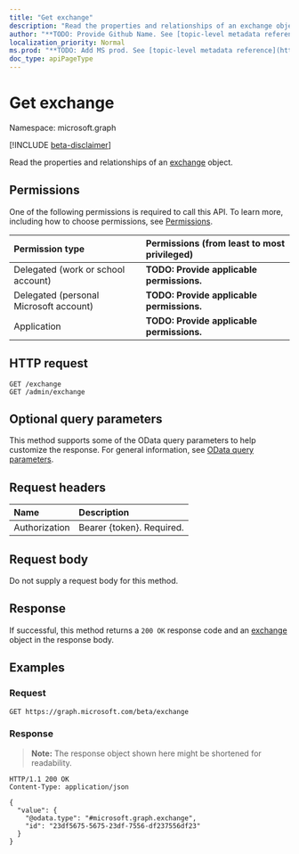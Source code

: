 ```yaml
---
title: "Get exchange"
description: "Read the properties and relationships of an exchange object."
author: "**TODO: Provide Github Name. See [topic-level metadata reference](https://msgo.azurewebsites.net/add/document/guidelines/metadata.html#topic-level-metadata)**"
localization_priority: Normal
ms.prod: "**TODO: Add MS prod. See [topic-level metadata reference](https://msgo.azurewebsites.net/add/document/guidelines/metadata.html#topic-level-metadata)**"
doc_type: apiPageType
---
```


# Get exchange
Namespace: microsoft.graph

[!INCLUDE [beta-disclaimer](../../includes/beta-disclaimer.md)]

Read the properties and relationships of an [exchange](../resources/exchange.md) object.

## Permissions
One of the following permissions is required to call this API. To learn more, including how to choose permissions, see [Permissions](/graph/permissions-reference).

|Permission type|Permissions (from least to most privileged)|
|:---|:---|
|Delegated (work or school account)|**TODO: Provide applicable permissions.**|
|Delegated (personal Microsoft account)|**TODO: Provide applicable permissions.**|
|Application|**TODO: Provide applicable permissions.**|

## HTTP request

<!-- {
  "blockType": "ignored"
}
-->
``` http
GET /exchange
GET /admin/exchange
```

## Optional query parameters
This method supports some of the OData query parameters to help customize the response. For general information, see [OData query parameters](/graph/query-parameters).

## Request headers
|Name|Description|
|:---|:---|
|Authorization|Bearer {token}. Required.|

## Request body
Do not supply a request body for this method.

## Response

If successful, this method returns a `200 OK` response code and an [exchange](../resources/exchange.md) object in the response body.

## Examples

### Request
<!-- {
  "blockType": "request",
  "name": "get_exchange"
}
-->
``` http
GET https://graph.microsoft.com/beta/exchange
```


### Response
>**Note:** The response object shown here might be shortened for readability.
<!-- {
  "blockType": "response",
  "truncated": true,
  "@odata.type": "microsoft.graph.exchange"
}
-->
``` http
HTTP/1.1 200 OK
Content-Type: application/json

{
  "value": {
    "@odata.type": "#microsoft.graph.exchange",
    "id": "23df5675-5675-23df-7556-df237556df23"
  }
}
```

